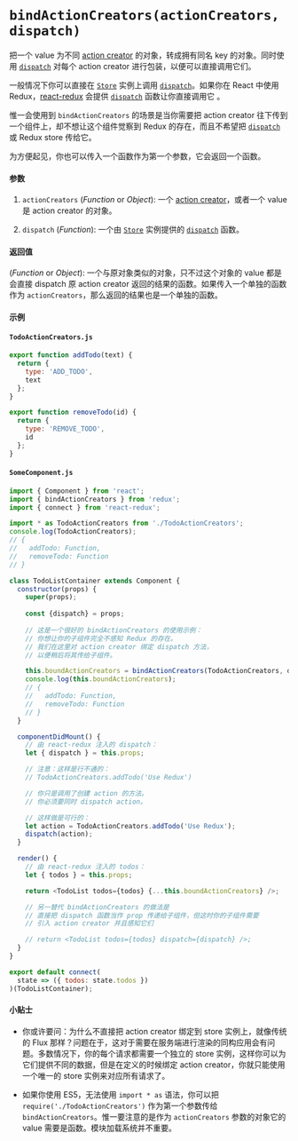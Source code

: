 # `bindActionCreators(actionCreators, dispatch)`

把一个 value 为不同 [action creator](../Glossary.md#action-creator) 的对象，转成拥有同名 key 的对象。同时使用 [`dispatch`](Store.md#dispatch) 对每个 action creator 进行包装，以便可以直接调用它们。

一般情况下你可以直接在 [`Store`](Store.md) 实例上调用 [`dispatch`](Store.md#dispatch)。如果你在 React 中使用 Redux，[react-redux](https://github.com/gaearon/react-redux) 会提供 [`dispatch`](Store.md#dispatch) 函数让你直接调用它 。

惟一会使用到 `bindActionCreators` 的场景是当你需要把 action creator 往下传到一个组件上，却不想让这个组件觉察到 Redux 的存在，而且不希望把 [`dispatch`](Store.md#dispatch) 或 Redux store 传给它。

为方便起见，你也可以传入一个函数作为第一个参数，它会返回一个函数。

#### 参数

1. `actionCreators` (*Function* or *Object*): 一个 [action creator](../Glossary.md#action-creator)，或者一个 value 是 action creator 的对象。

2. `dispatch` (*Function*): 一个由 [`Store`](Store.md) 实例提供的 [`dispatch`](Store.md#dispatch) 函数。

#### 返回值

(*Function* or *Object*): 一个与原对象类似的对象，只不过这个对象的 value 都是会直接 dispatch 原 action creator 返回的结果的函数。如果传入一个单独的函数作为 `actionCreators`，那么返回的结果也是一个单独的函数。

#### 示例

#### `TodoActionCreators.js`

```js
export function addTodo(text) {
  return {
    type: 'ADD_TODO',
    text
  };
}

export function removeTodo(id) {
  return {
    type: 'REMOVE_TODO',
    id
  };
}
```

#### `SomeComponent.js`

```js
import { Component } from 'react';
import { bindActionCreators } from 'redux';
import { connect } from 'react-redux';

import * as TodoActionCreators from './TodoActionCreators';
console.log(TodoActionCreators);
// {
//   addTodo: Function,
//   removeTodo: Function
// }

class TodoListContainer extends Component {
  constructor(props) { 
    super(props);
      
    const {dispatch} = props;
    
    // 这是一个很好的 bindActionCreators 的使用示例：
    // 你想让你的子组件完全不感知 Redux 的存在。
    // 我们在这里对 action creator 绑定 dispatch 方法，
    // 以便稍后将其传给子组件。

    this.boundActionCreators = bindActionCreators(TodoActionCreators, dispatch);
    console.log(this.boundActionCreators);
    // {
    //   addTodo: Function,
    //   removeTodo: Function
    // }
  }

  componentDidMount() {
    // 由 react-redux 注入的 dispatch：
    let { dispatch } = this.props;

    // 注意：这样是行不通的：
    // TodoActionCreators.addTodo('Use Redux')

    // 你只是调用了创建 action 的方法。
    // 你必须要同时 dispatch action。

    // 这样做是可行的：
    let action = TodoActionCreators.addTodo('Use Redux');
    dispatch(action);
  }

  render() {
    // 由 react-redux 注入的 todos：
    let { todos } = this.props;

    return <TodoList todos={todos} {...this.boundActionCreators} />;

    // 另一替代 bindActionCreators 的做法是
    // 直接把 dispatch 函数当作 prop 传递给子组件，但这时你的子组件需要
    // 引入 action creator 并且感知它们

    // return <TodoList todos={todos} dispatch={dispatch} />;
  }
}

export default connect(
  state => ({ todos: state.todos })
)(TodoListContainer);
```

#### 小贴士

* 你或许要问：为什么不直接把 action creator 绑定到 store 实例上，就像传统的 Flux 那样？问题在于，这对于需要在服务端进行渲染的同构应用会有问题。多数情况下，你的每个请求都需要一个独立的 store 实例，这样你可以为它们提供不同的数据，但是在定义的时候绑定 action creator，你就只能使用一个唯一的 store 实例来对应所有请求了。

* 如果你使用 ES5，无法使用 `import * as` 语法，你可以把 `require('./TodoActionCreators')` 作为第一个参数传给 `bindActionCreators`。惟一要注意的是作为 `actionCreators` 参数的对象它的 value 需要是函数。模块加载系统并不重要。
